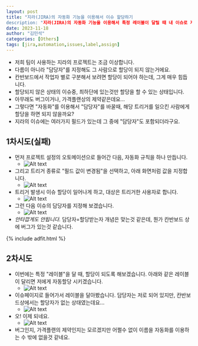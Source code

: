 ```yaml
---
layout: post
title: "지라(JIRA)의 자동화 기능을 이용해서 이슈 할당하기
description: "지라(JIRA)의 자동화 기능을 이용해서 특정 레이블이 달릴 때 내 이슈로 자동 할당되게 해봅시다
date: 2023-11-18
author: "김민석"
categories: [Others]
tags: [jira,automation,issues,label,assign]
---
```

- 저희 팀이 사용하는 지라의 프로젝트는 조금 이상합니다.
- 다름이 아니라 "담당자"를 지정해도 그 사람으로 할당이 되지 않는거에요.
- 칸반보드에서 작업자 별로 구분해서 보려면 할당이 되어야 하는데, 그게 매우 힘듭니다.
- 할당되지 않은 상태의 이슈중, 최하단에 있는것만 할당을 할 수 있는 상태입니다.
- 아무래도 버그이거나, 가격플랜상의 제약같은데요...
- 그렇다면 "자동화"를 이용해서 "담당자"를 바꿀때, 해당 트리거를 일으킨 사람에게 할당을 하면 되지 않을까요?
- 지라의 이슈에는 여러가지 필드가 있는데 그 중에 "담당자"도 포함되더라구요.

## 1차시도(실패)
- 먼저 프로젝트 설정의 오토메이션으로 들어간 다음, 자동화 규칙을 하나 만듭니다. 
    - ![Alt text](https://reddol18.github.io/dev5min/images/20231118/image-1.png)
- 그리고 트리거 종류로 "필드 값이 변경됨"을 선택하고, 아래 화면처럼 값을 지정합니다.
    - ![Alt text](https://reddol18.github.io/dev5min/images/20231118/image.png)
- 트리거 발생시 이슈 할당이 일어나게 하고, 대상은 트리거한 사용자로 합니다.
    - ![Alt text](https://reddol18.github.io/dev5min/images/20231118/image-2.png)
- 그런 다음 이슈의 담당자를 지정해 보겠습니다.    
    - ![Alt text](https://reddol18.github.io/dev5min/images/20231118/image-3.png)
- *안타깝게도 안됩니다.* 담당자=할당받는자 개념은 맞는것 같은데, 뭔가 칸반보드 상에 버그가 있는것 같습니다.    

{% include adfit.html %}

## 2차시도
- 이번에는 특정 "레이블"을 달 때, 할당이 되도록 해보겠습니다. 아래와 같은 레이블이 달리면 저에게 자동할당 시키겠습니다.
    - ![Alt text](https://reddol18.github.io/dev5min/images/20231118/image-4.png)
- 이슈페이지로 들어가서 레이블을 달아봤습니다. 담당자는 저로 되어 있지만, 칸반보드상에서는 할당자가 없는 상태였는데요...
    - ![Alt text](https://reddol18.github.io/dev5min/images/20231118/image-5.png)    
- 오! 이제 되네요. 
    - ![Alt text](https://reddol18.github.io/dev5min/images/20231118/image-6.png)
- 버그인지, 가격플랜의 제약인지는 모르겠지만 어쩔수 없이 이름을 자동화를 이용하는 수 밖에 없을것 같네요.